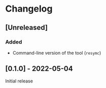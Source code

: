 # Changelog

## [Unreleased]
### Added
- Command-line version of the tool (`resymc`)

## [0.1.0] - 2022-05-04
Initial release